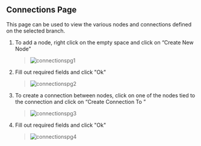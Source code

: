 ## Connections Page

This page can be used to view the various nodes and connections defined on the selected branch.

1. To add a node, right click on the empty space and click on “Create New Node”
   &nbsp;
    > ![connectionspg1](../../../osee/assets/images/mim/connectionspg1.jpg)
2. Fill out required fields and click "Ok"
   &nbsp;
    > ![connectionspg2](../../../osee/assets/images/mim/connectionspg2.jpg)
3. To create a connection between nodes, click on one of the nodes tied to the connection and click on “Create Connection To <node>”
   &nbsp;
    > ![connectionspg3](../../../osee/assets/images/mim/connectionspg3.jpg)
4. Fill out required fields and click "Ok"
   &nbsp;
    > ![connectionspg4](../../../osee/assets/images/mim/connectionspg4.jpg)

